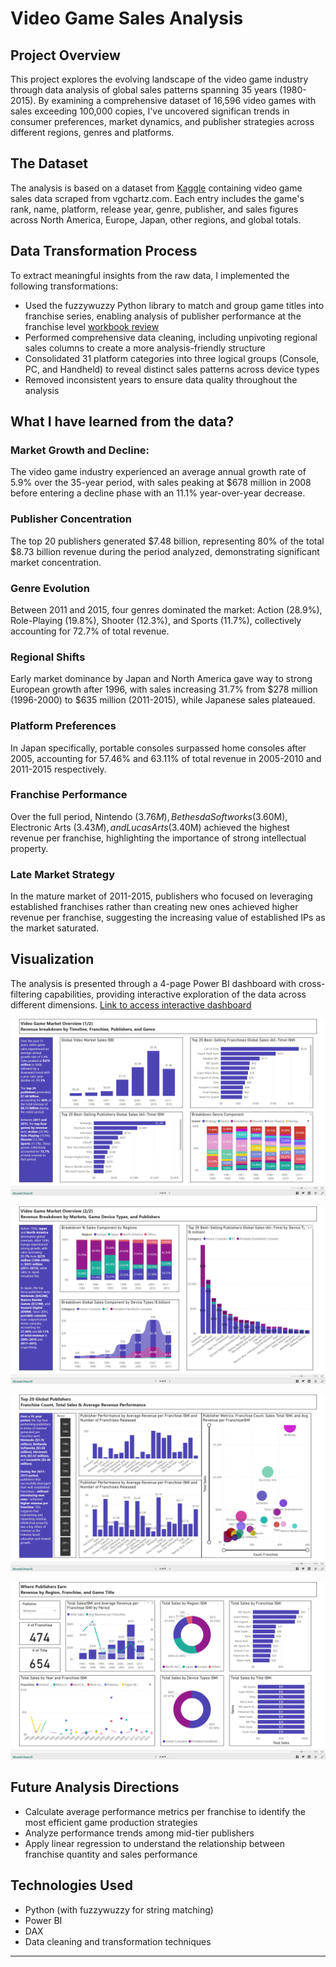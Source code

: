 # Video Game Sales Analysis

## Project Overview
This project explores the evolving landscape of the video game industry through data analysis of global sales patterns spanning 35 years (1980-2015). By examining a comprehensive dataset of 16,596 video games with sales exceeding 100,000 copies, I've uncovered significan trends in consumer preferences, market dynamics, and publisher strategies across different regions, genres and platforms.

## The Dataset
The analysis is based on a dataset from [Kaggle](https://www.kaggle.com/datasets/gregorut/videogamesales) containing video game sales data scraped from vgchartz.com. Each entry includes the game's rank, name, platform, release year, genre, publisher, and sales figures across North America, Europe, Japan, other regions, and global totals.

## Data Transformation Process
To extract meaningful insights from the raw data, I implemented the following transformations:

- Used the fuzzywuzzy Python library to match and group game titles into franchise series, enabling analysis of publisher performance at the franchise level [workbook review](Working_paper/string_extract.py)
- Performed comprehensive data cleaning, including unpivoting regional sales columns to create a more analysis-friendly structure
- Consolidated 31 platform categories into three logical groups (Console, PC, and Handheld) to reveal distinct sales patterns across device types
- Removed inconsistent years to ensure data quality throughout the analysis

## What I have learned from the data?

### Market Growth and Decline:
The video game industry experienced an average annual growth rate of 5.9% over the 35-year period, with sales peaking at $678 million in 2008 before entering a decline phase with an 11.1% year-over-year decrease.

### Publisher Concentration
The top 20 publishers generated $7.48 billion, representing 80% of the total $8.73 billion revenue during the period analyzed, demonstrating significant market concentration.

### Genre Evolution
Between 2011 and 2015, four genres dominated the market: Action (28.9%), Role-Playing (19.8%), Shooter (12.3%), and Sports (11.7%), collectively accounting for 72.7% of total revenue.

### Regional Shifts
Early market dominance by Japan and North America gave way to strong European growth after 1996, with sales increasing 31.7% from $278 million (1996-2000) to $635 million (2011-2015), while Japanese sales plateaued.

### Platform Preferences
In Japan specifically, portable consoles surpassed home consoles after 2005, accounting for 57.46% and 63.11% of total revenue in 2005-2010 and 2011-2015 respectively.

### Franchise Performance
Over the full period, Nintendo ($3.76M), Bethesda Softworks ($3.60M), Electronic Arts ($3.43M), and LucasArts ($3.40M) achieved the highest revenue per franchise, highlighting the importance of strong intellectual property.

### Late Market Strategy
In the mature market of 2011-2015, publishers who focused on leveraging established franchises rather than creating new ones achieved higher revenue per franchise, suggesting the increasing value of established IPs as the market saturated.

## Visualization
The analysis is presented through a 4-page Power BI dashboard with cross-filtering capabilities, providing interactive exploration of the data across different dimensions. [Link to access interactive dashboard](https://app.powerbi.com/view?r=eyJrIjoiY2FjOGVlYzktM2IxZC00ODdjLWIzZDEtYjIzZGZkZWI2OGNhIiwidCI6ImYwYWJhNWFlLTA1MzktNGZjMy05NDYxLTYwNzRmYjJmMzE2NCIsImMiOjEwfQ%3D%3D)

![!\[alt text\](image.png)](Images/image.png)

![!\[alt text\](image.png)](Images/image-1.png)

![!\[alt text\](image.png)](Images/image-2.png)

![!\[alt text\](image.png)](Images/image-3.png)
## Future Analysis Directions
- Calculate average performance metrics per franchise to identify the most efficient game production strategies
- Analyze performance trends among mid-tier publishers
- Apply linear regression to understand the relationship between franchise quantity and sales performance

## Technologies Used
- Python (with fuzzywuzzy for string matching)
- Power BI
- DAX
- Data cleaning and transformation techniques

---
